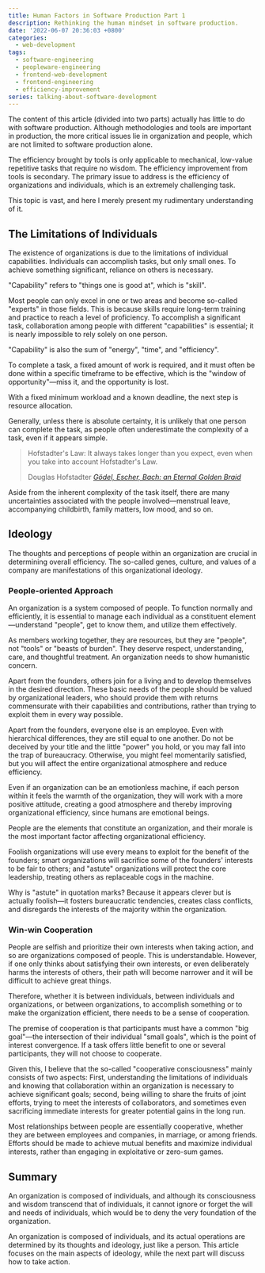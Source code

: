 ```yaml
---
title: Human Factors in Software Production Part 1
description: Rethinking the human mindset in software production.
date: '2022-06-07 20:36:03 +0800'
categories:
  - web-development
tags:
  - software-engineering
  - peopleware-engineering
  - frontend-web-development
  - frontend-engineering
  - efficiency-improvement
series: talking-about-software-development
---
```


The content of this article (divided into two parts) actually has little to do with software production. Although methodologies and tools are important in production, the more critical issues lie in organization and people, which are not limited to software production alone.

The efficiency brought by tools is only applicable to mechanical, low-value repetitive tasks that require no wisdom. The efficiency improvement from tools is secondary. The primary issue to address is the efficiency of organizations and individuals, which is an extremely challenging task.

This topic is vast, and here I merely present my rudimentary understanding of it.

## The Limitations of Individuals

The existence of organizations is due to the limitations of individual capabilities. Individuals can accomplish tasks, but only small ones. To achieve something significant, reliance on others is necessary.

"Capability" refers to "things one is good at", which is "skill".

Most people can only excel in one or two areas and become so-called "experts" in those fields. This is because skills require long-term training and practice to reach a level of proficiency. To accomplish a significant task, collaboration among people with different "capabilities" is essential; it is nearly impossible to rely solely on one person.

"Capability" is also the sum of "energy", "time", and "efficiency".

To complete a task, a fixed amount of work is required, and it must often be done within a specific timeframe to be effective, which is the "window of opportunity"—miss it, and the opportunity is lost.

With a fixed minimum workload and a known deadline, the next step is resource allocation.

Generally, unless there is absolute certainty, it is unlikely that one person can complete the task, as people often underestimate the complexity of a task, even if it appears simple.

<blockquote>
  <p>Hofstadter's Law: It always takes longer than you expect, even when you take into account Hofstadter's Law.</p>
  <footer>Douglas Hofstadter <cite><a href="https://en.wikipedia.org/wiki/G%C3%B6del,_Escher,_Bach" target="_blank" rel="external nofollow">Gödel, Escher, Bach: an Eternal Golden Braid</a></cite></footer>
</blockquote>

Aside from the inherent complexity of the task itself, there are many uncertainties associated with the people involved—menstrual leave, accompanying childbirth, family matters, low mood, and so on.

## Ideology

The thoughts and perceptions of people within an organization are crucial in determining overall efficiency. The so-called genes, culture, and values of a company are manifestations of this organizational ideology.

### People-oriented Approach

An organization is a system composed of people. To function normally and efficiently, it is essential to manage each individual as a constituent element—understand "people", get to know them, and utilize them effectively.

As members working together, they are resources, but they are "people", not "tools" or "beasts of burden". They deserve respect, understanding, care, and thoughtful treatment. An organization needs to show humanistic concern.

Apart from the founders, others join for a living and to develop themselves in the desired direction. These basic needs of the people should be valued by organizational leaders, who should provide them with returns commensurate with their capabilities and contributions, rather than trying to exploit them in every way possible.

Apart from the founders, everyone else is an employee. Even with hierarchical differences, they are still equal to one another. Do not be deceived by your title and the little "power" you hold, or you may fall into the trap of bureaucracy. Otherwise, you might feel momentarily satisfied, but you will affect the entire organizational atmosphere and reduce efficiency.

Even if an organization can be an emotionless machine, if each person within it feels the warmth of the organization, they will work with a more positive attitude, creating a good atmosphere and thereby improving organizational efficiency, since humans are emotional beings.

People are the elements that constitute an organization, and their morale is the most important factor affecting organizational efficiency.

Foolish organizations will use every means to exploit for the benefit of the founders; smart organizations will sacrifice some of the founders' interests to be fair to others; and "astute" organizations will protect the core leadership, treating others as replaceable cogs in the machine.

Why is "astute" in quotation marks? Because it appears clever but is actually foolish—it fosters bureaucratic tendencies, creates class conflicts, and disregards the interests of the majority within the organization.

### Win-win Cooperation

People are selfish and prioritize their own interests when taking action, and so are organizations composed of people. This is understandable. However, if one only thinks about satisfying their own interests, or even deliberately harms the interests of others, their path will become narrower and it will be difficult to achieve great things.

Therefore, whether it is between individuals, between individuals and organizations, or between organizations, to accomplish something or to make the organization efficient, there needs to be a sense of cooperation.

The premise of cooperation is that participants must have a common "big goal"—the intersection of their individual "small goals", which is the point of interest convergence. If a task offers little benefit to one or several participants, they will not choose to cooperate.

Given this, I believe that the so-called "cooperative consciousness" mainly consists of two aspects: First, understanding the limitations of individuals and knowing that collaboration within an organization is necessary to achieve significant goals; second, being willing to share the fruits of joint efforts, trying to meet the interests of collaborators, and sometimes even sacrificing immediate interests for greater potential gains in the long run.

Most relationships between people are essentially cooperative, whether they are between employees and companies, in marriage, or among friends. Efforts should be made to achieve mutual benefits and maximize individual interests, rather than engaging in exploitative or zero-sum games.

## Summary

An organization is composed of individuals, and although its consciousness and wisdom transcend that of individuals, it cannot ignore or forget the will and needs of individuals, which would be to deny the very foundation of the organization.

An organization is composed of individuals, and its actual operations are determined by its thoughts and ideology, just like a person. This article focuses on the main aspects of ideology, while the next part will discuss how to take action.